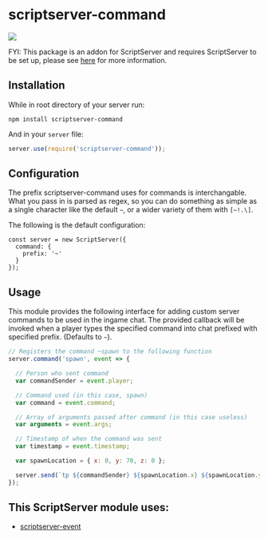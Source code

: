 scriptserver-command
====================

[![](http://i.imgur.com/zhptNme.png)](https://github.com/garrettjoecox/scriptserver)

FYI: This package is an addon for ScriptServer and requires ScriptServer to be set up, please see [here](https://github.com/garrettjoecox/scriptserver) for more information.

## Installation
While in root directory of your server run:
```
npm install scriptserver-command
```
And in your `server` file:
```javascript
server.use(require('scriptserver-command'));
```

## Configuration
The prefix scriptserver-command uses for commands is interchangable. What you pass in is parsed as regex, so you can do something as simple as a single character like the default `~`, or a wider variety of them with `[~!.\]`.

The following is the default configuration:
```
const server = new ScriptServer({
  command: {
    prefix: '~'
  }
});
```

## Usage
This module provides the following interface for adding custom server commands to be used in the ingame chat. The provided callback will be invoked when a player types the specified command into chat prefixed with specified prefix. (Defaults to `~`).

```javascript
// Registers the command ~spawn to the following function
server.command('spawn', event => {

  // Person who sent command
  var commandSender = event.player;

  // Command used (in this case, spawn)
  var command = event.command;

  // Array of arguments passed after command (in this case useless)
  var arguments = event.args;

  // Timestamp of when the command was sent
  var timestamp = event.timestamp;

  var spawnLocation = { x: 0, y: 70, z: 0 };

  server.send(`tp ${commandSender} ${spawnLocation.x} ${spawnLocation.y} ${spawnLocation.z}`);
});
```

## This ScriptServer module uses:
  - [scriptserver-event](https://github.com/garrettjoecox/scriptserver-event)
